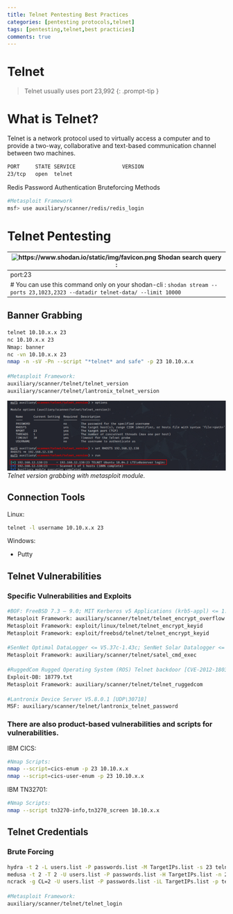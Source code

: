 ```yaml
---
title: Telnet Pentesting Best Practices
categories: [pentesting protocols,telnet]
tags: [pentesting,telnet,best practicies]
comments: true
---
```

# Telnet

> Telnet usually uses port 23,992
{: .prompt-tip }

# What is Telnet?

Telnet is a network protocol used to virtually access a computer and to provide a two-way, collaborative and text-based communication channel between two machines.

```bash
PORT     STATE SERVICE               VERSION
23/tcp   open  telnet  
```

Redis Password Authentication Bruteforcing Methods

```bash
#Metasploit Framework
msf> use auxiliary/scanner/redis/redis_login
```

# Telnet Pentesting

| <img src="https://www.shodan.io/static/img/favicon.png" alt="https://www.shodan.io/static/img/favicon.png" width="20px" /> Shodan search query : |
| --- |
| port:23 |
| # You can use this command only on your shodan-cli : `shodan stream --ports 23,1023,2323 --datadir telnet-data/ --limit 10000` |

<h2>Banner Grabbing</h2>

```bash
telnet 10.10.x.x 23
nc 10.10.x.x 23
Nmap: banner
nc -vn 10.10.x.x 23
nmap -n -sV -Pn --script "*telnet* and safe" -p 23 10.10.x.x

#Metasploit Framework: 
auxiliary/scanner/telnet/telnet_version
auxiliary/scanner/telnet/lantronix_telnet_version
```

![Telnet version grabbing with metasploit module.](/assets/img/pitcures/telnet/telnet.png)
_Telnet version grabbing with metasploit module._

<h2>Connection Tools</h2>

Linux:

```bash
telnet -l username 10.10.x.x 23
```

Windows:

- Putty

<h2>Telnet Vulnerabilities</h2>

<h3>Specific Vulnerabilities and Exploits</h3>

```bash
#BOF: FreeBSD 7.3 – 9.0; MIT Kerberos v5 Applications (krb5-appl) <= 1.0.2; Heimdal <= 1.5.1; GNU inetutils [CVE-2011-4862]
Metasploit Framework: auxiliary/scanner/telnet/telnet_encrypt_overflow
Metasploit Framework: exploit/linux/telnet/telnet_encrypt_keyid
Metasploit Framework: exploit/freebsd/telnet/telnet_encrypt_keyid

#SenNet Optimal DataLogger <= V5.37c-1.43c; SenNet Solar Datalogger <= V5.03-1.56a; SenNet Multitask Meter <= V5.21a-1.18b [CVE-2017-6048] [TCP/5000]
Metasploit Framework: auxiliary/scanner/telnet/satel_cmd_exec

#RuggedCom Rugged Operating System (ROS) Telnet backdoor [CVE-2012-1803]
Exploit-DB: 18779.txt
Metasploit Framework: auxiliary/scanner/telnet/telnet_ruggedcom

#Lantronix Device Server V5.8.0.1 [UDP\30718]
MSF: auxiliary/scanner/telnet/lantronix_telnet_password
```

<h3>There are also product-based vulnerabilities and scripts for vulnerabilities.</h3>

IBM CICS:

```bash
#Nmap Scripts:
nmap --script=cics-enum -p 23 10.10.x.x
nmap --script=cics-user-enum -p 23 10.10.x.x
```

IBM TN32701:

```bash
#Nmap Scripts:
nmap --script tn3270-info,tn3270_screen 10.10.x.x
```

<h2>Telnet Credentials</h2>

<h3>Brute Forcing</h3>

```bash
hydra -t 2 -L users.list -P passwords.list -M TargetIPs.list -s 23 telnet
medusa -t 2 -T 2 -U users.list -P passwords.list -H TargetIPs.list -n 23 -M telnet
ncrack -g CL=2 -U users.list -P passwords.list -iL TargetIPs.list -p telnet:23 -oA Result.txt

#Metasploit Framework: 
auxiliary/scanner/telnet/telnet_login
```